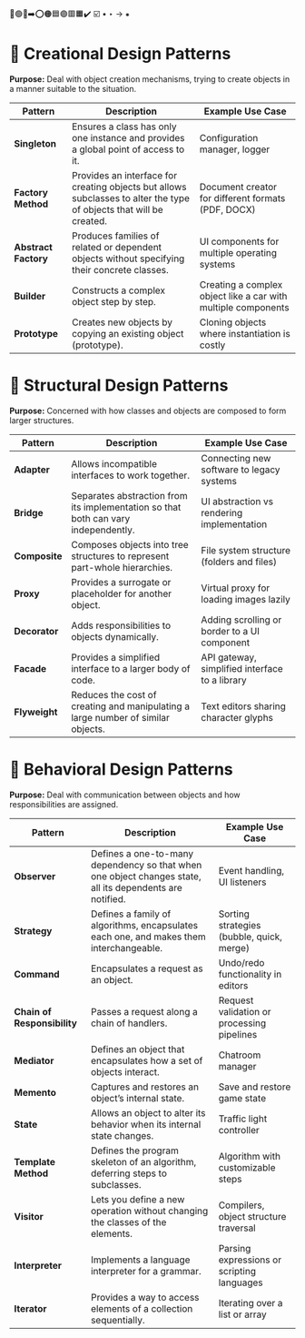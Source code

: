 🔵🟢🔴➡️⭕🟠🟦🟣🟥🟧✔️
☑️ • ‣ → ⁕

# 🔨 Creational Design Patterns
**Purpose:** Deal with object creation mechanisms, trying to create objects in a manner suitable to the situation.

| Pattern              | Description                                                                                                         | Example Use Case                                              |
| -------------------- | ------------------------------------------------------------------------------------------------------------------- | ------------------------------------------------------------- |
| **Singleton**        | Ensures a class has only one instance and provides a global point of access to it.                                  | Configuration manager, logger                                 |
| **Factory Method**   | Provides an interface for creating objects but allows subclasses to alter the type of objects that will be created. | Document creator for different formats (PDF, DOCX)            |
| **Abstract Factory** | Produces families of related or dependent objects without specifying their concrete classes.                        | UI components for multiple operating systems                  |
| **Builder**          | Constructs a complex object step by step.                                                                           | Creating a complex object like a car with multiple components |
| **Prototype**        | Creates new objects by copying an existing object (prototype).                                                      | Cloning objects where instantiation is costly                 |


# 🧱 Structural Design Patterns
**Purpose:** Concerned with how classes and objects are composed to form larger structures.

| Pattern       | Description                                                                        | Example Use Case                               |
| ------------- | ---------------------------------------------------------------------------------- | ---------------------------------------------- |
| **Adapter**   | Allows incompatible interfaces to work together.                                   | Connecting new software to legacy systems      |
| **Bridge**    | Separates abstraction from its implementation so that both can vary independently. | UI abstraction vs rendering implementation     |
| **Composite** | Composes objects into tree structures to represent part-whole hierarchies.         | File system structure (folders and files)      |
| **Proxy**     | Provides a surrogate or placeholder for another object.                            | Virtual proxy for loading images lazily        |
| **Decorator** | Adds responsibilities to objects dynamically.                                      | Adding scrolling or border to a UI component   |
| **Facade**    | Provides a simplified interface to a larger body of code.                          | API gateway, simplified interface to a library |
| **Flyweight** | Reduces the cost of creating and manipulating a large number of similar objects.   | Text editors sharing character glyphs          |


# 🔁 Behavioral Design Patterns
**Purpose:** Deal with communication between objects and how responsibilities are assigned.

| Pattern                     | Description                                                                                              | Example Use Case                           |
| --------------------------- | -------------------------------------------------------------------------------------------------------- | ------------------------------------------ |
| **Observer**                | Defines a one-to-many dependency so that when one object changes state, all its dependents are notified. | Event handling, UI listeners               |
| **Strategy**                | Defines a family of algorithms, encapsulates each one, and makes them interchangeable.                   | Sorting strategies (bubble, quick, merge)  |
| **Command**                 | Encapsulates a request as an object.                                                                     | Undo/redo functionality in editors         |
| **Chain of Responsibility** | Passes a request along a chain of handlers.                                                              | Request validation or processing pipelines |
| **Mediator**                | Defines an object that encapsulates how a set of objects interact.                                       | Chatroom manager                           |
| **Memento**                 | Captures and restores an object’s internal state.                                                        | Save and restore game state                |
| **State**                   | Allows an object to alter its behavior when its internal state changes.                                  | Traffic light controller                   |
| **Template Method**         | Defines the program skeleton of an algorithm, deferring steps to subclasses.                             | Algorithm with customizable steps          |
| **Visitor**                 | Lets you define a new operation without changing the classes of the elements.                            | Compilers, object structure traversal      |
| **Interpreter**             | Implements a language interpreter for a grammar.                                                         | Parsing expressions or scripting languages |
| **Iterator**                | Provides a way to access elements of a collection sequentially.                                          | Iterating over a list or array             |
